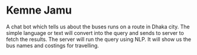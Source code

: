 # Kemne Jamu
A chat bot which tells us about the buses runs on a route in Dhaka city. The simple language or text will convert into the query and sends to server to fetch the results. The server will run the query using NLP. It will show us the bus names and costings for travelling.
